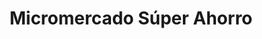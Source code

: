 ---
title: "Micromercado Súper Ahorro"
url: /cariamanga/micromercado-super-ahorro/
shop: Supermarkt
---